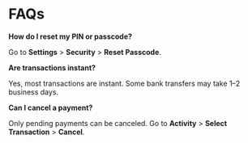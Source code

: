 # FAQs

**How do I reset my PIN or passcode?**

Go to **Settings** > **Security** > **Reset Passcode**.

**Are transactions instant?**

Yes, most transactions are instant. Some bank transfers may take 1–2 business days.

**Can I cancel a payment?**

Only pending payments can be canceled. Go to **Activity** > **Select Transaction** > **Cancel**.
